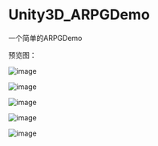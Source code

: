 # Unity3D_ARPGDemo
一个简单的ARPGDemo

预览图：

![image](https://github.com/Aetulier/Unity3D_ARPGDemo/blob/master/Preview%20image/1.jpg)

![image](https://github.com/Aetulier/Unity3D_ARPGDemo/blob/master/Preview%20image/2.jpg)

![image](https://github.com/Aetulier/Unity3D_ARPGDemo/blob/master/Preview%20image/3.jpg)

![image](https://github.com/Aetulier/Unity3D_ARPGDemo/blob/master/Preview%20image/4.jpg)

![image](https://github.com/Aetulier/Unity3D_ARPGDemo/blob/master/Preview%20image/5.jpg)
